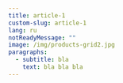 ```yaml
---
title: article-1
custom-slug: article-1
lang: ru
notReadyMessage: ""
image: /img/products-grid2.jpg
paragraphs:
  - subtitle: bla
    text: bla bla bla
---
```

